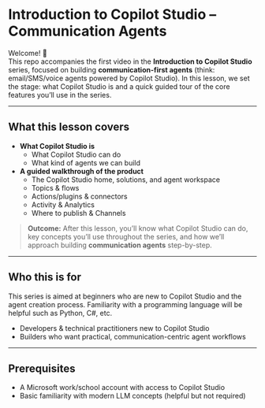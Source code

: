 # Introduction to Copilot Studio – Communication Agents

Welcome! 👋  
This repo accompanies the first video in the **Introduction to Copilot Studio** series, focused on building **communication-first agents** (think: email/SMS/voice agents powered by Copilot Studio). In this lesson, we set the stage: what Copilot Studio is and a quick guided tour of the core features you’ll use in the series.

---

## What this lesson covers

- **What Copilot Studio is**
  - What Copilot Studio can do  
  - What kind of agents we can build
- **A guided walkthrough of the product**
  - The Copilot Studio home, solutions, and agent workspace  
  - Topics & flows
  - Actions/plugins & connectors  
  - Activity & Analytics  
  - Where to publish & Channels

> **Outcome:** After this lesson, you’ll know what Copilot Studio can do, key concepts you’ll use throughout the series, and how we’ll approach building **communication agents** step-by-step.

---

## Who this is for

This series is aimed at beginners who are new to Copilot Studio and the agent creation process. Familiarity with a programming language will be helpful such as Python, C#, etc.

- Developers & technical practitioners new to Copilot Studio
- Builders who want practical, communication-centric agent workflows

---

## Prerequisites

- A Microsoft work/school account with access to Copilot Studio  
- Basic familiarity with modern LLM concepts (helpful but not required)